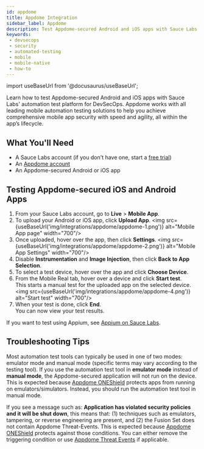 ```yaml
---
id: appdome
title: Appdome Integration
sidebar_label: Appdome
description: Test Appdome-secured Android and iOS apps with Sauce Labs.
keywords:
 - devsecops
 - security
 - automated-testing
 - mobile
 - mobile-native
 - how-to
---
```


import useBaseUrl from '@docusaurus/useBaseUrl';

Learn how to test Appdome-secured Android and iOS apps with Sauce Labs' automation test platform for DevSecOps. Appdome works with all leading mobile automation testing solutions to help you achieve comprehensive mobile app security with speed and agility, all within the app’s lifecycle.

## What You'll Need

- A Sauce Labs account (if you don't have one, start a [free trial](https://saucelabs.com/sign-up))
- An [Appdome account](https://fusion.appdome.com/login)
- An Appdome-secured Android or iOS app

## Testing Appdome-secured iOS and Android Apps

1. From your Sauce Labs account, go to **Live** > **Mobile App**.
2. To upload your Android or iOS app, click **Upload App**.
   <img src={useBaseUrl('img/integrations/appdome/appdome-1.png')} alt="Mobile App page" width="700"/>
3. Once uploaded, hover over the app, then click **Settings**.
   <img src={useBaseUrl('img/integrations/appdome/appdome-2.png')} alt="Mobile App Settings" width="700"/>
4. Disable **Instrumentation** and **Image Injection**, then click **Back to App Selection**.
5. To select a test device, hover over the app and click **Choose Device**.
6. From the Mobile Real tab, hover over a device and click **Start test**. <br/>
   This starts a manual test for the uploaded app on the selected device.
   <img src={useBaseUrl('img/integrations/appdome/appdome-4.png')} alt="Start test" width="700"/>
7. When your test is done, click **End**. <br/>
   You can now view your test results.

If you want to test using Appium, see [Appium on Sauce Labs](/mobile-apps/automated-testing/appium/quickstart).

## Troubleshooting Tips

Most automation test tools can typically be used in one of two modes: emulator mode and manual mode (specific terms may vary according to the testing tool). If you use the automation test tool in **emulator mode** instead of **manual mode**, the Appdome-secured application will not run on the device. This is expected because [Appdome ONEShield](https://www.appdome.com/how-to/mobile-app-security/no-code-app-shielding/no-code-mobile-app-shielding-resources/) protects apps from running on emulators/simulators. Instead, you should run the automation test tool in manual mode.

If you see a message such as: **Application has violated security policies and it will be shut down**, this means that: (1) techniques such as emulators, tampering, or reverse engineering are present, and (2) the Fusion Set does not contain Appdome Threat-Events. This is expected because [Appdome ONEShield](https://www.appdome.com/how-to/mobile-app-security/no-code-app-shielding/no-code-mobile-app-shielding-resources/) protects against those conditions. You can either remove the triggering condition or use [Appdome Threat Events](https://www.appdome.com/how-to/threat-events/mobile-threat-events/how-to-implement-appdomes-oneshield-threat-events-2/) if applicable.
